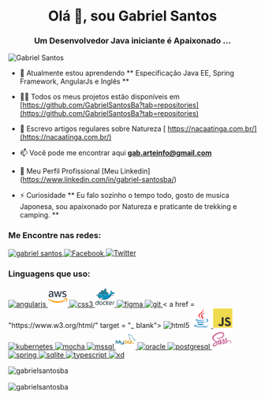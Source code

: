<h1 align = "center"> Olá 👋, sou Gabriel Santos </h1>
<h3 align = "center"> Um Desenvolvedor Java iniciante é Apaixonado ... </h3>

<p align = "left"> <img src="https://komarev.com/ghpvc/?username=gabrielsantosba&label=Profile%20views&color=0e75b6&style=flat" alt="Gabriel Santos" /> </p>


<p align = "left"> <a href = "https : //github.com/ryo-ma/github-profile-trophy "> <https://scontent.fval1-1.fna.fbcdn.net/v/t1.0-9/121458086_2169036856573187_1114973942487733685_o.jpg?_nc_cat=105&ccb=2&_nc_sid=09cbfe&_nc_ohc=N_3gYAy2Mn4AX_ueX64&_nc_ht=scontent.fval1-1.fna&oh=c6eda0a1110eb501f030f6e6f24743e5&oe=60325D87"alt =" Gabriel Santos"/>
</a> 
</p>
 


- 🌱 Atualmente estou aprendendo ** Especificação Java EE, Spring Framework, AngularJs e Inglês **

- 👨‍💻 Todos os meus projetos estão disponíveis em [https://github.com/GabrielSantosBa?tab=repositories](https://github.com/GabrielSantosBa?tab=repositories)

- 📝 Escrevo artigos regulares sobre Natureza [ https://nacaatinga.com.br/](https://nacaatinga.com.br/)

- 📫 Você pode me encontrar aqui **gab.arteinfo@gmail.com**

- 📄 Meu Perfil Profissional [Meu Linkedin] (https://www.linkedin.com/in/gabriel-santosba/)

- ⚡ Curiosidade ** Eu falo sozinho o tempo todo,  gosto de musica Japonesa, sou apaixonado por Natureza e praticante de trekking e camping. **



<h3 align = "left"> Me Encontre nas redes: </h3>

<p align = "left">
<a href="https://linkedin.com/in/gabriel-santosba" target="blank"> <img align = "center" src = "https://cdn.jsdelivr.net/npm/simple-icons@ 3.0.1 / icons / linkedin.svg "alt =" gabriel santos "height =" 30 "width =" 40 "/> </a>
<a href ="https://www.facebook.com/GabrielSantosWebDeveloper"target = "blank"> <img align = "center" src = "https://cdn.jsdelivr.net/npm/simple-icons@3.0.1/icons/facebook.svg" alt = "Facebook" height = "30 "width =" 40 "/> 
</a>
<a href="/https://twitter.com/Gabriel11780553/" target="blank"> <img align =" center "src =" https://www.google.com/url?sa=i&url=https%3A%2F%2Ficonmonstr.com%2Ftwitter-1-svg%2F&psig=AOvVaw1ht9FnHpc2w-0rDa5fz6OJ&ust=1611570546843000&source=images&cd=vfe&ved=0CAIQjRxqFwoTCLCq-KOutO4CFQAAAAAdAAAAABAD "alt =" Twitter "height =" 30 "width =" 40 "/> 
</a>
</p>
<h3 align =" left "> Linguagens que uso: </h3>
<p align = "left"> <a href="https://angular.io" target="_blank"> <img src = "https://raw.githubusercontent.com/devicons/devicon/master/icons/ angularjs / angularjs-original-wordmark.svg "alt =" angularjs "width =" 40 "height =" 40 "/> </a> <a href =" https://aws.amazon.com "target =" _ blank "> <img src =" https://raw.githubusercontent.com/devicons/devicon/master/icons/amazonwebservices/amazonwebservices-original-wordmark.svg "alt =" aws "width =" 40 "height =" 40 " /> </a> <a href="https://www.w3schools.com/css/" target="_blank"> <img src = "https: //raw.githubusercontent.com / devicons / devicon / master / icons / css3 / css3-original-wordmark.svg "alt =" css3 "width =" 40 "height =" 40 "/> </a> <a href =" https: // www.docker.com/ "target =" _ blank "> <img src =" https://raw.githubusercontent.com/devicons/devicon/master/icons/docker/docker-original-wordmark.svg "alt =" docker "width =" 40 "height =" 40 "/> </a> <a href="https://www.figma.com/" target="_blank"> <img src =" https: // www. vectorlogo.zone/logos/figma/figma-icon.svg "alt =" figma "width =" 40 "height =" 40 "/> </a> <a href =" https://git-scm.com/ "target =" _ blank "> <img src = "https://www.vectorlogo.zone/logos/git-scm/git-scm-icon.svg" alt = "git" width = "40" height = "40" /> </a> < a href = "https://www.w3.org/html/" target = "_ blank"> <img src = "https://raw.githubusercontent.com/devicons/devicon/master/icons/html5/html5- original-wordmark.svg "alt =" html5 "width =" 40 "height =" 40 "/> </a> <a href="https://www.java.com" target="_blank"> <img src = "https://raw.githubusercontent.com/devicons/devicon/master/icons/java/java-original.svg" alt = "java" width = "40" height = "40" /> </a> <a href = "https: //developer.mozilla.org / en-US / docs / Web / JavaScript "target =" _ blank "> <img src =" https://raw.githubusercontent.com/devicons/devicon/master/icons/javascript/javascript-original.svg "alt = "javascript" width = "40" height = "40" /> </a> <a href="https://kubernetes.io" target="_blank"> <img src = "https: // www. vectorlogo.zone/logos/kubernetes/kubernetes-icon.svg "alt =" kubernetes "width =" 40 "height =" 40 "/> </a> <a href =" https://mochajs.org "target = "_blank"> <img src = "https://www.vectorlogo.zone/logos/mochajs/mochajs-icon.svg" alt = "mocha" width = "40" height = "40" /> </a><a href="https://www.microsoft.com/en-us/sql-server" target="_blank"> <img src = "https://cdn.worldvectorlogo.com/logos/microsoft-sql- server.svg "alt =" mssql "width =" 40 "height =" 40 "/> </a> <a href="https://www.mysql.com/" target="_blank"> <img src = "https://raw.githubusercontent.com/devicons/devicon/master/icons/mysql/mysql-original-wordmark.svg" alt = "mysql" width = "40" height = "40" /> </ a > <a href="https://www.oracle.com/" target="_blank"> <img src = "https://raw.githubusercontent.com/devicons/devicon/master/icons/oracle/oracle- original.svg "alt =" oracle "width = "40" height = "40" /> </a> <a href="https://www.postgresql.org" target="_blank"> <img src = "https: //raw.githubusercontent. com / devicons / devicon / master / icons / postgresql / postgresql-original-wordmark.svg "alt =" postgresql "width =" 40 "height =" 40 "/> </a> <a href =" https: // sass-lang.com "target =" _ blank "> <img src =" https://raw.githubusercontent.com/devicons/devicon/master/icons/sass/sass-original.svg "alt =" sass "width = "40" height = "40" /> </a> <a href="https://spring.io/" target="_blank"> <img src = "https: //www.vectorlogo.zone / logos / springio / springio-icon.svg "alt =" spring "width =" 40 "height =" 40 "/> </a> <a href =" https://www.sqlite.org/ "target = "_ blank"> <img src = "https://www.vectorlogo.zone/logos/sqlite/sqlite-icon.svg" alt = "sqlite" width = "40" height = "40" /> </ a > <a href="https://www.typescriptlang.org/" target="_blank"> <img src = "https://raw.githubusercontent.com/devicons/devicon/master/icons/typescript/typescript- original.svg "alt =" typescript "width =" 40 "height =" 40 "/> </a> <a href =" https://www.adobe.com/products/xd.html "target =" _ blank "><img src = "https://cdn.worldvectorlogo.com/logos/adobe-xd.svg" alt = "xd" width = "40" height = "40" /> </a> </p>

<p> <img align = "center" src = "https://github-readme-stats.vercel.app/api/top-langs?username=gabrielsantosba&show_icons=true&locale=en&layout=compact" alt = "gabrielsantosba" /> </p>

<p> <img align = "center" src = "https://github-readme-streak-stats.herokuapp.com/?user=gabrielsantosba&" alt = "gabrielsantosba" /> </p>


